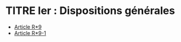 # TITRE Ier : Dispositions générales

* [Article R*9](./LEGIARTI000025622731.md)
* [Article R*9-1](./LEGIARTI000006466191.md)
